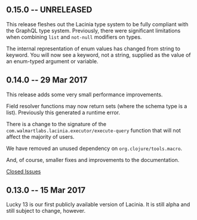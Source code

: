 ## 0.15.0 -- UNRELEASED

This release fleshes out the Lacinia type system to be fully compliant with the
GraphQL type system.
Previously, there were significant limitations when combining `list` and `not-null` modifiers on types.

The internal representation of enum values has changed from string to keyword.
You will now see a keyword, not a string, supplied as the value of an enum-typed argument
or variable.


## 0.14.0 -- 29 Mar 2017

This release adds some very small performance improvements.

Field resolver functions may now return sets (where the schema type is a list).
Previously this generated a runtime error.

There is a change to the signature of the
`com.walmartlabs.lacinia.executor/execute-query` function
that will not affect the majority of users.

We have removed an unused dependency on `org.clojure/tools.macro`.

And, of course, smaller fixes and improvements to the documentation.

[Closed Issues](https://github.com/walmartlabs/lacinia/milestone/1?closed=1)


## 0.13.0 -- 15 Mar 2017

Lucky 13 is our first publicly available version of Lacinia.
It is still alpha and still subject to change, however.
